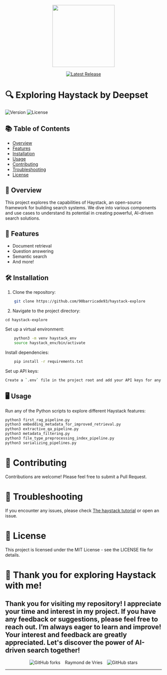 <!-- # https://haystack.deepset.ai/tutorials 
# Explored Beginner section of Haystack Tutorials
# Sunday 15/09/2024 08:00-12:00 -->


<div style="margin-top:5%;" align="center">
<img src="https://ai-infrastructure.org/wp-content/uploads/2023/08/Haystack-Logo_deepset.png" height="200">
</div>
<div align="center">

[![Latest Release](https://img.shields.io/badge/Latest%20Version-0.3.0-blue?logo=github)](https://github.com/90barricade93/HAYSTACK-EXPLORE/commits/main)
</div>

# 🔍 Exploring Haystack by Deepset

![Version](https://img.shields.io/badge/version-0.1.0-blue)
![License](https://img.shields.io/badge/license-MIT-green)

## 📚 Table of Contents
- [Overview](##-overview)
- [Features](#features)
- [Installation](#installation)
- [Usage](#usage)
- [Contributing](#contributing)
- [Troubleshooting](#troubleshooting)
- [License](#license)

## 🌟 Overview
This project explores the capabilities of Haystack, an open-source framework for building search systems. We dive into various components and use cases to understand its potential in creating powerful, AI-driven search solutions.

## 🚀 Features
- Document retrieval
- Question answering
- Semantic search
- And more!

## 🛠 Installation

1. Clone the repository:
```sh
    git clone https://github.com/90barricade93/haystack-explore
```
2. Navigate to the project directory:
```
cd haystack-explore
```

Set up a virtual environment:

```sh
    python3 -m venv haystack_env
    source haystack_env/bin/activate
```

Install dependencies:

```sh
    pip install -r requirements.txt
```

Set up API keys:

```sh
Create a `.env` file in the project root and add your API keys for any services you plan to use (e.g., OpenAI, Elasticsearch).
```

## 🖥 Usage

Run any of the Python scripts to explore different Haystack features:

```sh
python3 first_rag_pipeline.py
python3 embedding_metadata_for_improved_retrieval.py
python3 extractive_qa_pipeline.py
python3 metadata_filtering.py
python3 file_type_preprocessing_index_pipeline.py
python3 serializing_pipelines.py
```

# 🤝 Contributing
Contributions are welcome! Please feel free to submit a Pull Request.

# 🔧 Troubleshooting
If you encounter any issues, please check [The haystack tutorial](https://haystack.deepset.ai/tutorials)  or open an issue.

# 📄 License
This project is licensed under the MIT License - see the LICENSE file for details.

# 🙏 Thank you for exploring Haystack with me!
Thank you for visiting my repository!
I appreciate your time and interest in my project. 
If you have any feedback or suggestions, please feel free to reach out. 
I’m always eager to learn and improve!
Your interest and feedback are greatly appreciated. 
Let's discover the power of AI-driven search together!
-------
<div align="center">

![GitHub forks](https://img.shields.io/github/forks/90barricade93/HAYSTACK-EXPLORE) &ensp; Raymond de Vries &ensp; ![GitHub stars](https://img.shields.io/github/stars/90barricade93/HAYSTACK-EXPLORE) 
</div>

--------


